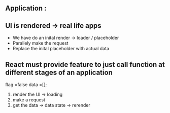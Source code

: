 ## Application : 
## UI is rendered -> real life apps
* We have do an inital render -> loader / placeholder
* Parallely make the request 
* Replace the inital placeholder with actual data 


## React must provide feature to just call function at different stages of an application  
flag =false
data =[];


1. render the UI -> loading
2. make a request 
3. get the data -> data state -> rerender

